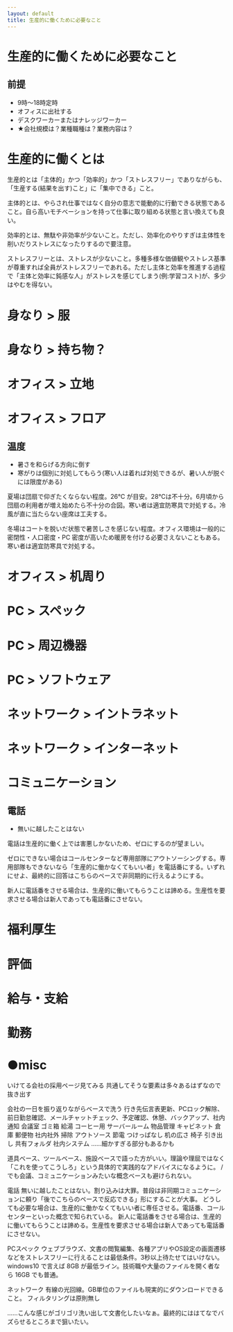 ```yaml
---
layout: default
title: 生産的に働くために必要なこと
---
```


# 生産的に働くために必要なこと

## 前提
- 9時～18時定時
- オフィスに出社する
- デスクワーカーまたはナレッジワーカー
- ★会社規模は？業種職種は？業務内容は？

# 生産的に働くとは
生産的とは「主体的」かつ「効率的」かつ「ストレスフリー」でありながらも、「生産する(結果を出す)こと」に「集中できる」こと。

主体的とは、やらされ仕事ではなく自分の意志で能動的に行動できる状態であること。自ら高いモチベーションを持って仕事に取り組める状態と言い換えても良い。

効率的とは、無駄や非効率が少ないこと。ただし、効率化のやりすぎは主体性を削いだりストレスになったりするので要注意。

ストレスフリーとは、ストレスが少ないこと。多種多様な価値観やストレス基準が尊重すれば全員がストレスフリーであれる。ただし主体と効率を推進する過程で「主体と効率に鈍感な人」がストレスを感じてしまう(例:学習コスト)が、多少はやむを得ない。

# 身なり > 服

# 身なり > 持ち物？

# オフィス > 立地

# オフィス > フロア

## 温度
- 暑さを和らげる方向に倒す
- 寒がりは個別に対処してもらう(寒い人は着れば対処できるが、暑い人が脱ぐには限度がある)

夏場は団扇で仰ぎたくならない程度。26℃ が目安。28℃は不十分。6月頃から団扇の利用者が増え始めたら不十分の合図。寒い者は適宜防寒具で対処する。冷風が直に当たらない座席は工夫する。

冬場はコートを脱いだ状態で暑苦しさを感じない程度。オフィス環境は一般的に密閉性・人口密度・PC 密度が高いため暖房を付ける必要さえないこともある。寒い者は適宜防寒具で対処する。

# オフィス > 机周り

# PC > スペック

# PC > 周辺機器

# PC > ソフトウェア

# ネットワーク > イントラネット

# ネットワーク > インターネット

# コミュニケーション

## 電話
- 無いに越したことはない

電話は生産的に働く上では害悪しかないため、ゼロにするのが望ましい。

ゼロにできない場合はコールセンターなど専用部隊にアウトソーシングする。専用部隊もできないなら「生産的に働かなくてもいい者」を電話番にする。いずれにせよ、最終的に回答はこちらのペースで非同期的に行えるようにする。


新人に電話番をさせる場合は、生産的に働いてもらうことは諦める。生産性を要求させる場合は新人であっても電話番にさせない。

# 福利厚生

# 評価

# 給与・支給

# 勤務

# ●misc
いけてる会社の採用ページ見てみる 共通してそうな要素は多々あるはずなので抜き出す 

会社の一日を振り返りながらベースで洗う
行き先伝言表更新、PCロック解除、前日勤怠確認、メールチャットチェック、予定確認、休憩、バックアップ、社内通知
会議室
ゴミ箱
給湯 コーヒー用
サーバールーム
物品管理 キャビネット 倉庫
郵便物 社内社外
掃除 アウトソース
節電
つけっぱなし
机の広さ
椅子
引き出し
共有フォルダ
社内システム
……細かすぎる部分もあるかも

道具ベース、ツールベース、施設ベースで語った方がいい。理論や理屈ではなく「これを使ってこうしろ」という具体的で実践的なアドバイスになるように。 / でも会議、コミュニケーションみたいな概念ベースも避けられない。

電話
無いに越したことはない。割り込みは大罪。普段は非同期コミュニケーションに頼り「後でこちらのペースで反応できる」形にすることが大事。
どうしても必要な場合は、生産的に働かなくてもいい者に専任させる。電話番、コールセンターといった概念で知られている。
新人に電話番をさせる場合は、生産的に働いてもらうことは諦める。生産性を要求させる場合は新人であっても電話番にさせない。

PCスペック
ウェブブラウズ、文書の閲覧編集、各種アプリやOS設定の画面遷移などをストレスフリーに行えることは最低条件。3秒以上待たせてはいけない。windows10 で言えば 8GB が最低ライン。技術職や大量のファイルを開く者なら 16GB でも普通。

ネットワーク
有線の光回線。GB単位のファイルも現実的にダウンロードできること。
フィルタリングは原則無し

……こんな感じがゴリゴリ洗い出して文書化したいなぁ。最終的にははてなでバズらせるところまで狙いたい。

